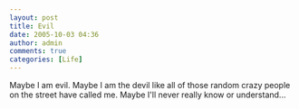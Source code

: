 ```yaml
---
layout: post
title: Evil
date: 2005-10-03 04:36
author: admin
comments: true
categories: [Life]
---
```

Maybe I am evil.  Maybe I am the devil like all of those random crazy people on the street have called me.  Maybe I&apos;ll never really know or understand...
